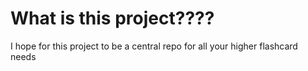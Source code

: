 # What is this project????
I hope for this project to be a central repo for all your higher flashcard needs
